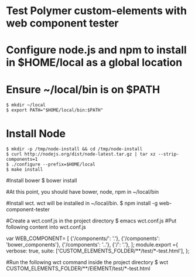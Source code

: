 # Test Polymer custom-elements with web component tester

# Configure node.js and npm to install in  $HOME/local as a global location
# Ensure ~/local/bin is on $PATH
    $ mkdir ~/local
    $ export PATH="$HOME/local/bin:$PATH"

# Install Node
    $ mkdir -p /tmp/node-install && cd /tmp/node-install
    $ curl http://nodejs.org/dist/node-latest.tar.gz | tar xz --strip-components=1
    $ ./configure --prefix=$HOME/local
    $ make install


#Install bower
		$ bower install

#At this point, you should have bower, node, npm in ~/local/bin

#Install wct. wct will be installed in ~/local/bin.
    $ npm install -g web-component-tester

#Create a wct.conf.js in the project directory
    $ emacs wct.conf.js
#Put following content into wct.conf.js

var WEB_COMPONENT= [
    {'/components/<basename>': '.'},
    {'/components': 'bower_components'},
    {'/components': '..'},
    {'/': '.'},
];
module.export ={
  verbose: true,
  suite: ['CUSTOM_ELEMENTS_FOLDER/**/test/*-test.html'],
};


#Run the following wct command inside the project directory
    $ wct CUSTOM_ELEMENTS_FOLDER/**/ElEMENT/test/*-test.html

